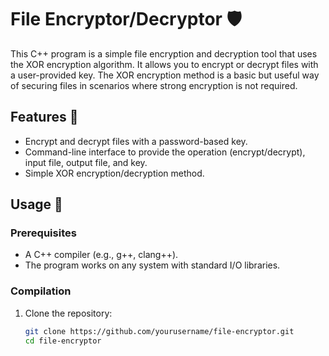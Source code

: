 # File Encryptor/Decryptor 🛡️

This C++ program is a simple file encryption and decryption tool that uses the XOR encryption algorithm. It allows you to encrypt or decrypt files with a user-provided key. The XOR encryption method is a basic but useful way of securing files in scenarios where strong encryption is not required.

## Features 🌟

- Encrypt and decrypt files with a password-based key.
- Command-line interface to provide the operation (encrypt/decrypt), input file, output file, and key.
- Simple XOR encryption/decryption method.

## Usage 🚀

### Prerequisites

- A C++ compiler (e.g., g++, clang++).
- The program works on any system with standard I/O libraries.

### Compilation

1. Clone the repository:
   ```bash
   git clone https://github.com/yourusername/file-encryptor.git
   cd file-encryptor
